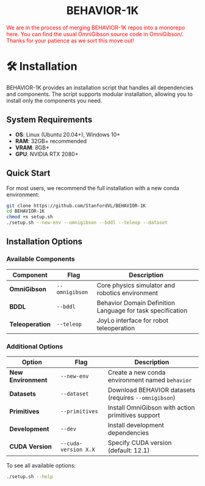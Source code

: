 <h1 align="center">BEHAVIOR-1K</h1>

<span style="color:red">We are in the process of merging BEHAVIOR-1K repos into a monorepo here. You can find the usual OmniGibson source code in OmniGibson/. Thanks for your patience as we sort this move out!</span>

# 🛠️ Installation

BEHAVIOR-1K provides an installation script that handles all dependencies and components. The script supports modular installation, allowing you to install only the components you need.

## System Requirements

- **OS**: Linux (Ubuntu 20.04+), Windows 10+
- **RAM**: 32GB+ recommended
- **VRAM**: 8GB+
- **GPU**: NVIDIA RTX 2080+

## Quick Start

For most users, we recommend the full installation with a new conda environment:

```bash
git clone https://github.com/StanfordVL/BEHAVIOR-1K
cd BEHAVIOR-1K
chmod +x setup.sh
./setup.sh --new-env --omnigibson --bddl --teleop --dataset
```

## Installation Options

### Available Components

| Component | Flag | Description |
|-----------|------|-------------|
| **OmniGibson** | `--omnigibson` | Core physics simulator and robotics environment |
| **BDDL** | `--bddl` | Behavior Domain Definition Language for task specification |
| **Teleoperation** | `--teleop` | JoyLo interface for robot teleoperation |

### Additional Options

| Option | Flag | Description |
|--------|------|-------------|
| **New Environment** | `--new-env` | Create a new conda environment named `behavior` |
| **Datasets** | `--dataset` | Download BEHAVIOR datasets (requires `--omnigibson`) |
| **Primitives** | `--primitives` | Install OmniGibson with action primitives support |
| **Development** | `--dev` | Install development dependencies |
| **CUDA Version** | `--cuda-version X.X` | Specify CUDA version (default: 12.1) |

To see all available options:
```bash
./setup.sh --help
```